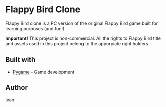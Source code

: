 # Flappy Bird Clone 
Flappy Bird clone is a PC version of the original Flappy Bird game built for learning purposes (and fun!)  

**Important!** This project is non-commercial. All the rights to Flappy Bird title and assets used in this project belong to the apporpiate right holders. 

## Built with 
* [Pygame](https://www.pygame.org/news) - Game development

## Author 
Ivan
